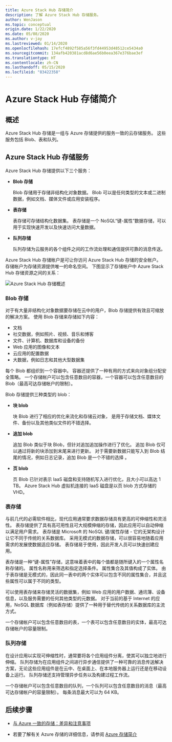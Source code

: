 ```yaml
---
title: Azure Stack Hub 存储简介
description: 了解 Azure Stack Hub 存储服务。
author: WenJason
ms.topic: conceptual
origin.date: 1/22/2020
ms.date: 05/08/2020
ms.author: v-jay
ms.lastreviewed: 01/14/2020
ms.openlocfilehash: 17efcf4892f585a56f3fd44953d48512ce5434a0
ms.sourcegitcommit: 134afb420381acd8d6ae56b0eea367e376bae3ef
ms.translationtype: HT
ms.contentlocale: zh-CN
ms.lasthandoff: 05/15/2020
ms.locfileid: "83422358"
---
```

# <a name="introduction-to-azure-stack-hub-storage"></a>Azure Stack Hub 存储简介

## <a name="overview"></a>概述

Azure Stack Hub 存储是一组与 Azure 存储提供的服务一致的云存储服务。 这些服务包括 Blob、表和队列。

## <a name="azure-stack-hub-storage-services"></a>Azure Stack Hub 存储服务

Azure Stack Hub 存储提供以下三个服务：

- **Blob 存储**

    Blob 存储用于存储非结构化对象数据。 Blob 可以是任何类型的文本或二进制数据，例如文档、媒体文件或应用安装程序。

- **表存储**

    表存储可存储结构化数据集。 表存储是一个 NoSQL“键-属性”数据存储，可以用于实现快速开发以及快速访问大量数据。

- **队列存储**

    队列存储为云服务的各个组件之间的工作流处理和通信提供可靠的消息传送。

Azure Stack Hub 存储帐户是可让你访问 Azure Stack Hub 存储的安全帐户。 存储帐户为存储资源提供唯一的命名空间。 下图显示了存储帐户中 Azure Stack Hub 存储资源之间的关系：

![Azure Stack Hub 存储概述](media/azure-stack-storage-overview/AzureStackStorageOverview.png)

### <a name="blob-storage"></a>Blob 存储

对于有大量非结构化对象数据要存储在云中的用户，Blob 存储提供有效且可缩放的解决方案。 使用 Blob 存储来存储如下内容：

- 文档
- 社交数据，例如照片、视频、音乐和博客
- 文件、计算机、数据库和设备的备份
- Web 应用的图像和文本
- 云应用的配置数据
- 大数据，例如日志和其他大型数据集

每个 Blob 都组织到一个容器中。 容器还提供了一种有用的方式来向对象组分配安全策略。 一个存储帐户可以包含任意数目的容器，一个容器可以包含任意数目的 Blob（最高可达存储帐户的限制）。

Blob 存储提供三种类型的 blob：

- **块 blob**

    块 Blob 进行了相应的优化来流化和存储云对象， 是用于存储文档、媒体文件、备份以及其他类似文件的不错选择。

- **追加 blob**

    追加 Blob 类似于块 Blob，但针对追加追加操作进行了优化。 追加 Blob 仅可以通过将新的块添加到末尾来进行更新。 对于需要新数据只能写入到 Blob 结尾的情况，例如日志记录，追加 Blob 是一个不错的选择 。

- **页 blob**

    页 Blob 已针对表示 IaaS 磁盘和支持随机写入进行优化，且大小可以高达 1 TB。 Azure Stack Hub 虚拟机连接的 IaaS 磁盘是以页 blob 方式存储的 VHD。

### <a name="table-storage"></a>表存储

与前几代的必需软件相比，现代应用通常要求数据存储具有更高的可伸缩性和灵活性。 表存储提供了具有高可用性且可大规模伸缩的存储，因此应用可以自动伸缩以满足用户需求。 表存储是 Microsoft 的 NoSQL 键/属性存储 - 它的无架构设计让它不同于传统的关系数据库。 采用无模式的数据存储，可以很容易地随着应用需求的发展使数据适应存储。 表存储易于使用，因此开发人员可以快速创建应用。

表存储是一种“键-属性”存储，这意味着表中的每个值都是随所键入的一个属性名称存储的。 属性名称用来筛选和指定选择条件。 属性集合及其值构成了实体。 由于表存储是无模式的，因此同一表中的两个实体可以包含不同的属性集合，并且这些属性可以属于不同的类型。

可以使用表存储来存储灵活的数据集，例如 Web 应用的用户数据、通讯簿、设备信息，以及服务需要的任何其他类型的元数据。 对于当前的基于 Internet 的应用，NoSQL 数据库（例如表存储）提供了一种用于替代传统的关系数据库的主流方式。

一个存储帐户可以包含任意数目的表，一个表可以包含任意数目的实体，最高可达存储帐户的容量限制。

### <a name="queue-storage"></a>队列存储

在设计应用以实现可伸缩性时，通常要将各个应用组件分离，使其可以独立地进行伸缩。 队列存储为在应用组件之间进行异步通信提供了一种可靠的消息传送解决方案，无论这些应用组件是在云中、在桌面上、在本地服务器上运行还是在移动设备上运行。 队列存储还支持管理异步任务以及构建过程工作流。

一个存储帐户可以包含任意数目的队列，一个队列可以包含任意数目的消息（最高可达存储帐户的容量限制）。 每条消息最大可以为 64 KB。

## <a name="next-steps"></a>后续步骤

- [与 Azure 一致的存储：差异和注意事项](azure-stack-acs-differences.md)

- 若要了解有关 Azure 存储的详细信息，请参阅 [Azure 存储简介](/storage/common/storage-introduction)
